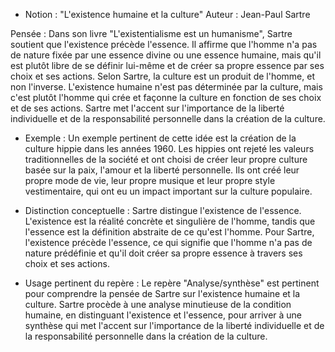 - Notion : "L'existence humaine et la culture"
Auteur : Jean-Paul Sartre

Pensée : Dans son livre "L'existentialisme est un humanisme", Sartre soutient que l'existence précède l'essence. Il affirme que l'homme n'a pas de nature fixée par une essence divine ou une essence humaine, mais qu'il est plutôt libre de se définir lui-même et de créer sa propre essence par ses choix et ses actions.
Selon Sartre, la culture est un produit de l'homme, et non l'inverse. L'existence humaine n'est pas déterminée par la culture, mais c'est plutôt l'homme qui crée et façonne la culture en fonction de ses choix et de ses actions. Sartre met l'accent sur l'importance de la liberté individuelle et de la responsabilité personnelle dans la création de la culture.

- Exemple : Un exemple pertinent de cette idée est la création de la culture hippie dans les années 1960. Les hippies ont rejeté les valeurs traditionnelles de la société et ont choisi de créer leur propre culture basée sur la paix, l'amour et la liberté personnelle. Ils ont créé leur propre mode de vie, leur propre musique et leur propre style vestimentaire, qui ont eu un impact important sur la culture populaire.

- Distinction conceptuelle : Sartre distingue l'existence de l'essence. L'existence est la réalité concrète et singulière de l'homme, tandis que l'essence est la définition abstraite de ce qu'est l'homme. Pour Sartre, l'existence précède l'essence, ce qui signifie que l'homme n'a pas de nature prédéfinie et qu'il doit créer sa propre essence à travers ses choix et ses actions.

- Usage pertinent du repère : Le repère "Analyse/synthèse" est pertinent pour comprendre la pensée de Sartre sur l'existence humaine et la culture. Sartre procède à une analyse minutieuse de la condition humaine, en distinguant l'existence et l'essence, pour arriver à une synthèse qui met l'accent sur l'importance de la liberté individuelle et de la responsabilité personnelle dans la création de la culture.
